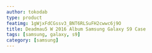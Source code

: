 ```yaml
---
author: tokodab
type: product
featimg: 1gWjxFdCGssv3_BNT6RLSuFH2cwwc6j9O
title: Deadmau5 W 2016 Album Samsung Galaxy S9 Case
tags: [samsung, galaxy, s9]
category: [samsung]
---
```

